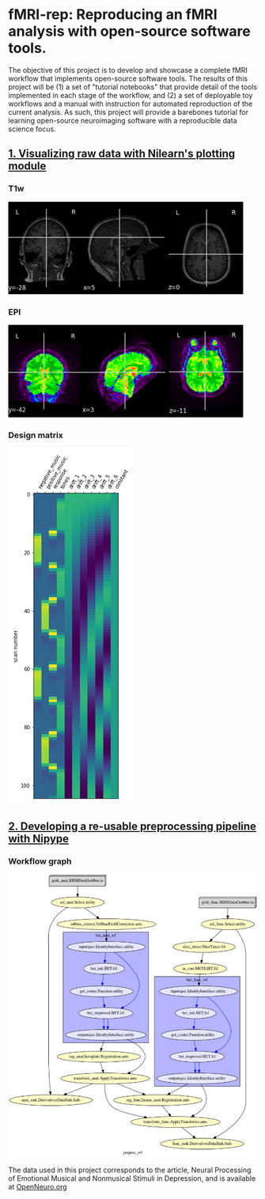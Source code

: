 # fMRI-rep: Reproducing an fMRI analysis with open-source software tools.

The objective of this project is to develop and showcase a complete fMRI workflow that implements open-source software tools. 
The results of this project will be (1) a set of "tutorial notebooks" that provide detail of the tools implemented in each stage of the workflow, and
(2) a set of deployable toy workflows and a manual with instruction for automated reproduction of the current analysis. 
As such, this project will provide a barebones tutorial for learning open-source neuroimaging software with a reproducible data science focus. 

## [1. Visualizing raw data with Nilearn's plotting module](https://github.com/vgonzenbach/fmri-rep/blob/master/data/viz/viz-subject.ipynb)

### T1w

![Raw T1w image](reports/figures/raw_T1w.png)

### EPI

![Raw EPI image](reports/figures/raw_epi.png)

### Design matrix

![Design matrix for run 1](reports/figures/design_matrix_1.png)

## [2. Developing a re-usable preprocessing pipeline with Nipype](https://github.com/vgonzenbach/fmri-rep/blob/master/preproc/preproc-subject.ipynb)

### Workflow graph
![Workflow](reports/figures/func_workflow.png)


The data used in this project corresponds to the article, Neural Processing of Emotional Musical and Nonmusical Stimuli in Depression, and is available at [OpenNeuro.org](https://openneuro.org/datasets/ds000171/versions/00001)

